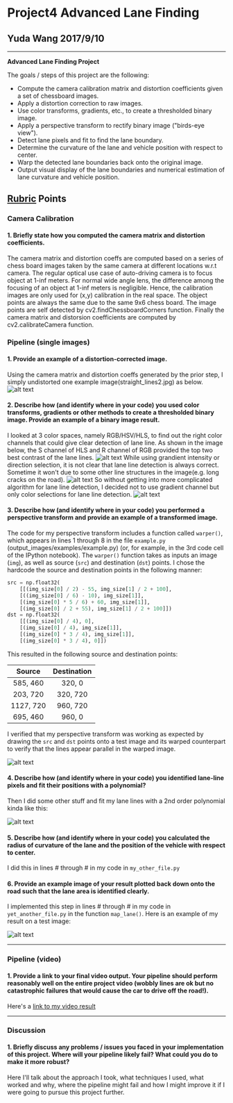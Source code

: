 # Project4 Advanced Lane Finding
## Yuda Wang 2017/9/10

---

**Advanced Lane Finding Project**

The goals / steps of this project are the following:

* Compute the camera calibration matrix and distortion coefficients given a set of chessboard images.
* Apply a distortion correction to raw images.
* Use color transforms, gradients, etc., to create a thresholded binary image.
* Apply a perspective transform to rectify binary image ("birds-eye view").
* Detect lane pixels and fit to find the lane boundary.
* Determine the curvature of the lane and vehicle position with respect to center.
* Warp the detected lane boundaries back onto the original image.
* Output visual display of the lane boundaries and numerical estimation of lane curvature and vehicle position.

[//]: # (Image References)

[image1]: ./P4-undistort.png "Undistorted"
[image2]: ./P4-colorRGBHLSHSV.png "All color spaces"
[image3]: ./P4-colorgradientchannel.png "Color gradient channels"
[image4]: ./P4-colorgradientResult.png "Color gradient result"
[image5]: ./P4-perspective.png "Perspective transform"
[image6]: ./P4-warped.png "Warped"
[image7]: ./P4-guassianwindow.png "Guassian window used"
[image8]: ./P4-convolvedetectedlane.png "Convolve detected lanes"
[image9]: ./P4-fitting.png "Fitting"
[image10]: ./P4-final.png "Final Result"
[video1]: ./ProjectVideoOutMvAvg.mp4 "ProjectVideo"

## [Rubric](https://review.udacity.com/#!/rubrics/571/view) Points

### Camera Calibration

#### 1. Briefly state how you computed the camera matrix and distortion coefficients. 
The camera matrix and distortion coeffs are computed based on a series of chess board images taken by the same camera at different locations w.r.t camera. The regular optical use case of auto-driving camera is to focus object at 1-inf meters. For normal wide angle lens, the difference among the focusing of an object at 1-inf meters is negligible. Hence, the calibration images are only used for (x,y) calibration in the real space. The object points are always the same due to the same 9x6 chess board. The image points are self detected by cv2.findChessboardCorners function. Finally the camera matrix and distorsion coefficients are computed by cv2.calibrateCamera function.

### Pipeline (single images)

#### 1. Provide an example of a distortion-corrected image.

Using the camera matrix and distortion coeffs generated by the prior step, I simply undistorted one example image(straight_lines2.jpg) as below.
![alt text][image1]

#### 2. Describe how (and identify where in your code) you used color transforms, gradients or other methods to create a thresholded binary image.  Provide an example of a binary image result.

I looked at 3 color spaces, namely RGB/HSV/HLS, to find out the right color channels that could give clear detection of lane line. As shown in the image below, the S channel of HLS and R channel of RGB provided the top two best contrast of the lane lines.
![alt text][image2]
While using grandient intensity or direction selection, it is not clear that lane line detection is always correct. Sometime it won't due to some other line structures in the image(e.g. long cracks on the road). 
![alt text][image3]
So without getting into more complicated algorithm for lane line detection, I decided not to use gradient channel but only color selections for lane line detection.
![alt text][image4]

#### 3. Describe how (and identify where in your code) you performed a perspective transform and provide an example of a transformed image.

The code for my perspective transform includes a function called `warper()`, which appears in lines 1 through 8 in the file `example.py` (output_images/examples/example.py) (or, for example, in the 3rd code cell of the IPython notebook).  The `warper()` function takes as inputs an image (`img`), as well as source (`src`) and destination (`dst`) points.  I chose the hardcode the source and destination points in the following manner:

```python
src = np.float32(
    [[(img_size[0] / 2) - 55, img_size[1] / 2 + 100],
    [((img_size[0] / 6) - 10), img_size[1]],
    [(img_size[0] * 5 / 6) + 60, img_size[1]],
    [(img_size[0] / 2 + 55), img_size[1] / 2 + 100]])
dst = np.float32(
    [[(img_size[0] / 4), 0],
    [(img_size[0] / 4), img_size[1]],
    [(img_size[0] * 3 / 4), img_size[1]],
    [(img_size[0] * 3 / 4), 0]])
```

This resulted in the following source and destination points:

| Source        | Destination   | 
|:-------------:|:-------------:| 
| 585, 460      | 320, 0        | 
| 203, 720      | 320, 720      |
| 1127, 720     | 960, 720      |
| 695, 460      | 960, 0        |

I verified that my perspective transform was working as expected by drawing the `src` and `dst` points onto a test image and its warped counterpart to verify that the lines appear parallel in the warped image.

![alt text][image4]

#### 4. Describe how (and identify where in your code) you identified lane-line pixels and fit their positions with a polynomial?

Then I did some other stuff and fit my lane lines with a 2nd order polynomial kinda like this:

![alt text][image5]

#### 5. Describe how (and identify where in your code) you calculated the radius of curvature of the lane and the position of the vehicle with respect to center.

I did this in lines # through # in my code in `my_other_file.py`

#### 6. Provide an example image of your result plotted back down onto the road such that the lane area is identified clearly.

I implemented this step in lines # through # in my code in `yet_another_file.py` in the function `map_lane()`.  Here is an example of my result on a test image:

![alt text][image6]

---

### Pipeline (video)

#### 1. Provide a link to your final video output.  Your pipeline should perform reasonably well on the entire project video (wobbly lines are ok but no catastrophic failures that would cause the car to drive off the road!).

Here's a [link to my video result](./project_video.mp4)

---

### Discussion

#### 1. Briefly discuss any problems / issues you faced in your implementation of this project.  Where will your pipeline likely fail?  What could you do to make it more robust?

Here I'll talk about the approach I took, what techniques I used, what worked and why, where the pipeline might fail and how I might improve it if I were going to pursue this project further.  
